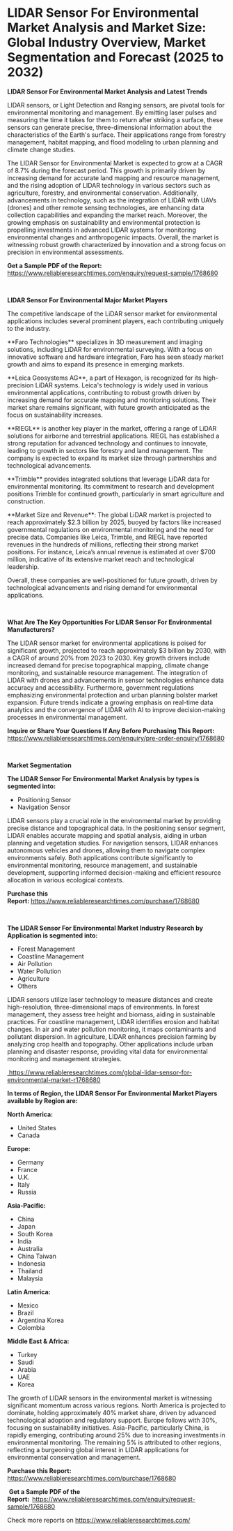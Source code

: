 <p><h1>LIDAR Sensor For Environmental Market Analysis and Market Size: Global Industry Overview, Market Segmentation and Forecast (2025 to 2032)</h1></p><p><strong>LIDAR Sensor For Environmental Market Analysis and Latest Trends</strong></p>
<p><p>LIDAR sensors, or Light Detection and Ranging sensors, are pivotal tools for environmental monitoring and management. By emitting laser pulses and measuring the time it takes for them to return after striking a surface, these sensors can generate precise, three-dimensional information about the characteristics of the Earth's surface. Their applications range from forestry management, habitat mapping, and flood modeling to urban planning and climate change studies.</p><p>The LIDAR Sensor for Environmental Market is expected to grow at a CAGR of 8.7% during the forecast period. This growth is primarily driven by increasing demand for accurate land mapping and resource management, and the rising adoption of LIDAR technology in various sectors such as agriculture, forestry, and environmental conservation. Additionally, advancements in technology, such as the integration of LIDAR with UAVs (drones) and other remote sensing technologies, are enhancing data collection capabilities and expanding the market reach. Moreover, the growing emphasis on sustainability and environmental protection is propelling investments in advanced LIDAR systems for monitoring environmental changes and anthropogenic impacts. Overall, the market is witnessing robust growth characterized by innovation and a strong focus on precision in environmental assessments.</p></p>
<p><strong>Get a Sample PDF of the Report:&nbsp;</strong> <a href="https://www.reliableresearchtimes.com/enquiry/request-sample/1768680?utm_campaign=2204&utm_medium=2&utm_source=Github&utm_content=ia&utm_term=06042025&utm_id=lidar-sensor-for-environmental">https://www.reliableresearchtimes.com/enquiry/request-sample/1768680</a></p>
<p>&nbsp;</p>
<p><strong>LIDAR Sensor For Environmental Major Market Players</strong></p>
<p><p>The competitive landscape of the LiDAR sensor market for environmental applications includes several prominent players, each contributing uniquely to the industry.</p><p>**Faro Technologies** specializes in 3D measurement and imaging solutions, including LiDAR for environmental surveying. With a focus on innovative software and hardware integration, Faro has seen steady market growth and aims to expand its presence in emerging markets.</p><p>**Leica Geosystems AG**, a part of Hexagon, is recognized for its high-precision LiDAR systems. Leica's technology is widely used in various environmental applications, contributing to robust growth driven by increasing demand for accurate mapping and monitoring solutions. Their market share remains significant, with future growth anticipated as the focus on sustainability increases.</p><p>**RIEGL** is another key player in the market, offering a range of LiDAR solutions for airborne and terrestrial applications. RIEGL has established a strong reputation for advanced technology and continues to innovate, leading to growth in sectors like forestry and land management. The company is expected to expand its market size through partnerships and technological advancements.</p><p>**Trimble** provides integrated solutions that leverage LiDAR data for environmental monitoring. Its commitment to research and development positions Trimble for continued growth, particularly in smart agriculture and construction.</p><p>**Market Size and Revenue**: The global LiDAR market is projected to reach approximately $2.3 billion by 2025, buoyed by factors like increased governmental regulations on environmental monitoring and the need for precise data. Companies like Leica, Trimble, and RIEGL have reported revenues in the hundreds of millions, reflecting their strong market positions. For instance, Leica’s annual revenue is estimated at over $700 million, indicative of its extensive market reach and technological leadership.</p><p>Overall, these companies are well-positioned for future growth, driven by technological advancements and rising demand for environmental applications.</p></p>
<p>&nbsp;</p>
<p><strong>What Are The Key Opportunities For LIDAR Sensor For Environmental Manufacturers?</strong></p>
<p><p>The LIDAR sensor market for environmental applications is poised for significant growth, projected to reach approximately $3 billion by 2030, with a CAGR of around 20% from 2023 to 2030. Key growth drivers include increased demand for precise topographical mapping, climate change monitoring, and sustainable resource management. The integration of LIDAR with drones and advancements in sensor technologies enhance data accuracy and accessibility. Furthermore, government regulations emphasizing environmental protection and urban planning bolster market expansion. Future trends indicate a growing emphasis on real-time data analytics and the convergence of LIDAR with AI to improve decision-making processes in environmental management.</p></p>
<p><strong>Inquire or Share Your Questions If Any Before Purchasing This Report:</strong> <a href="https://www.reliableresearchtimes.com/enquiry/pre-order-enquiry/1768680?utm_campaign=2204&utm_medium=2&utm_source=Github&utm_content=ia&utm_term=06042025&utm_id=lidar-sensor-for-environmental">https://www.reliableresearchtimes.com/enquiry/pre-order-enquiry/1768680</a></p>
<p>&nbsp;</p>
<p><strong>Market Segmentation</strong></p>
<p><strong>The LIDAR Sensor For Environmental Market Analysis by types is segmented into:</strong></p>
<p><ul><li>Positioning Sensor</li><li>Navigation Sensor</li></ul></p>
<p><p>LIDAR sensors play a crucial role in the environmental market by providing precise distance and topographical data. In the positioning sensor segment, LIDAR enables accurate mapping and spatial analysis, aiding in urban planning and vegetation studies. For navigation sensors, LIDAR enhances autonomous vehicles and drones, allowing them to navigate complex environments safely. Both applications contribute significantly to environmental monitoring, resource management, and sustainable development, supporting informed decision-making and efficient resource allocation in various ecological contexts.</p></p>
<p><strong>Purchase this Report:&nbsp;</strong><a href="https://www.reliableresearchtimes.com/purchase/1768680?utm_campaign=2204&utm_medium=2&utm_source=Github&utm_content=ia&utm_term=06042025&utm_id=lidar-sensor-for-environmental">https://www.reliableresearchtimes.com/purchase/1768680</a></p>
<p>&nbsp;</p>
<p><strong>The LIDAR Sensor For Environmental Market Industry Research by Application is segmented into:</strong></p>
<p><ul><li>Forest Management</li><li>Coastline Management</li><li>Air Pollution</li><li>Water Pollution</li><li>Agriculture</li><li>Others</li></ul></p>
<p><p>LIDAR sensors utilize laser technology to measure distances and create high-resolution, three-dimensional maps of environments. In forest management, they assess tree height and biomass, aiding in sustainable practices. For coastline management, LIDAR identifies erosion and habitat changes. In air and water pollution monitoring, it maps contaminants and pollutant dispersion. In agriculture, LIDAR enhances precision farming by analyzing crop health and topography. Other applications include urban planning and disaster response, providing vital data for environmental monitoring and management strategies.</p></p>
<p><a href="https://www.reliableresearchtimes.com/global-lidar-sensor-for-environmental-market-r1768680?utm_campaign=2204&utm_medium=2&utm_source=Github&utm_content=ia&utm_term=06042025&utm_id=lidar-sensor-for-environmental">&nbsp;https://www.reliableresearchtimes.com/global-lidar-sensor-for-environmental-market-r1768680</a></p>
<p><strong>In terms of Region, the LIDAR Sensor For Environmental Market Players available by Region are:</strong></p>
<p>
    <p> <strong> North America: </strong>
        <ul>
            <li>United States</li>
            <li>Canada</li>
        </ul>
        </p> 
    <p> <strong> Europe: </strong>
        <ul>
            <li>Germany</li>
            <li>France</li>
            <li>U.K.</li>
            <li>Italy</li>
            <li>Russia</li>
        </ul>
        </p> 
    <p> <strong> Asia-Pacific: </strong>
        <ul>
            <li>China</li>
            <li>Japan</li>
            <li>South Korea</li>
            <li>India</li>
            <li>Australia</li>
            <li>China Taiwan</li>
            <li>Indonesia</li>
            <li>Thailand</li>
            <li>Malaysia</li>
        </ul>
        </p> 
    <p> <strong> Latin America: </strong>
        <ul>
            <li>Mexico</li>
            <li>Brazil</li>
            <li>Argentina Korea</li>
            <li>Colombia</li>
        </ul>
        </p> 
    <p> <strong> Middle East & Africa: </strong>
        <ul>
            <li>Turkey</li>
            <li>Saudi</li>
            <li>Arabia</li>
            <li>UAE</li>
            <li>Korea</li>
        </ul>
    </p>
    </p>
<p><p>The growth of LIDAR sensors in the environmental market is witnessing significant momentum across various regions. North America is projected to dominate, holding approximately 40% market share, driven by advanced technological adoption and regulatory support. Europe follows with 30%, focusing on sustainability initiatives. Asia-Pacific, particularly China, is rapidly emerging, contributing around 25% due to increasing investments in environmental monitoring. The remaining 5% is attributed to other regions, reflecting a burgeoning global interest in LIDAR applications for environmental conservation and management.</p></p>
<p><strong>Purchase this Report: </strong><a href="https://www.reliableresearchtimes.com/purchase/1768680?utm_campaign=2204&utm_medium=2&utm_source=Github&utm_content=ia&utm_term=06042025&utm_id=lidar-sensor-for-environmental">https://www.reliableresearchtimes.com/purchase/1768680</a></p>
<p>&nbsp;<strong>Get a Sample PDF of the Report:&nbsp;&nbsp;</strong><a href="https://www.reliableresearchtimes.com/enquiry/request-sample/1768680?utm_campaign=2204&utm_medium=2&utm_source=Github&utm_content=ia&utm_term=06042025&utm_id=lidar-sensor-for-environmental">https://www.reliableresearchtimes.com/enquiry/request-sample/1768680</a></p>
<p><strong></strong></p>
<p>Check more reports on <a href="https://www.reliableresearchtimes.com/?utm_campaign=2204&utm_medium=2&utm_source=Github&utm_content=ia&utm_term=06042025&utm_id=lidar-sensor-for-environmental">https://www.reliableresearchtimes.com/</a></p>
